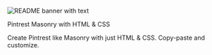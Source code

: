 ![README banner with text](https://github.com/chaitanya-000/pintrest_masonry/assets/103093624/0d943ce1-b1dc-438a-9d4e-d50e21befb1e)

Pintrest Masonry with HTML & CSS

Create Pintrest like Masonry with just HTML & CSS. Copy-paste and customize. 


